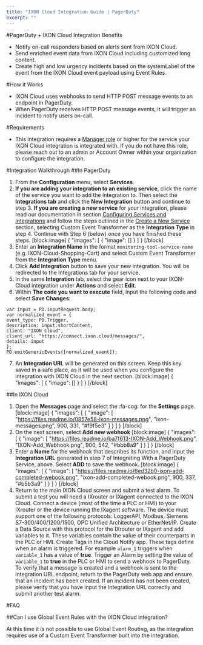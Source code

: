 ```yaml
---
title: "IXON Cloud Integration Guide | PagerDuty"
excerpt: ""
---
```

#PagerDuty + IXON Cloud Integration Benefits

* Notify on-call responders based on alerts sent from IXON Cloud.
* Send enriched event data from IXON Cloud including customized long content.
* Create high and low urgency incidents based on the systemLabel of the event from the IXON Cloud event payload using Event Rules.

#How it Works

* IXON Cloud uses webhooks to send HTTP POST message events to an endpoint in PagerDuty. 
* When PagerDuty receives HTTP POST message events, it will trigger an incident to notify users on-call.

#Requirements

* This integration requires a [Manager role](https://support.pagerduty.com/docs/advanced-permissions#section-object-roles) or higher for the service your IXON Cloud integration is integrated with. If you do not have this role, please reach out to an admin or Account Owner within your organization to configure the integration. 

#Integration Walkthrough
##In PagerDuty
1. From the **Configuration** menu, select **Services**.
2. **If you are adding your integration to an existing service**, click the name of the service you want to add the integration to. Then select the **Integrations tab** and click the **New Integration** button and continue to step 3.
**If you are creating a new service** for your integration, please read our documentation in section [Configuring Services and Integrations](https://support.pagerduty.com/docs/services-and-integrations#section-configuring-services-and-integrations) and follow the steps outlined in the [Create a New Service](https://support.pagerduty.com/docs/services-and-integrations#section-create-a-new-service) section, selecting Custom Event Transformer as the **Integration Type** in step 4. Continue with Step 6 (below) once you have finished these steps.
[block:image]
{
  "images": [
    {
      "image": []
    }
  ]
}
[/block]
3. Enter an **Integration Name** in the format `monitoring-tool-service-name` (e.g. IXON-Cloud-Shopping-Cart) and select  Custom Event Transformer from the **Integration Type** menu.
4. Click **Add Integration** button to save your new integration. You will be redirected to the Integrations tab for your service.
5. In the same **Integration** tab, select the gear icon next to your IXON-Cloud integration under **Actions** and select **Edit**.
6. Within **The code you want to execute** field, input the following code and select **Save Changes**:
 
```
var input = PD.inputRequest.body;
var normalized_event = { 
event_type: PD.Trigger, 
description: input.shortContent, 
client: "IXON Cloud", 
client_url: "https://connect.ixon.cloud/messages/", 
details: input 
};
PD.emitGenericEvents([normalized_event]); 
```
7. An **Integration URL** will be generated on this screen. Keep this key saved in a safe place, as it will be used when you configure the integration with IXON Cloud in the next section.
[block:image]
{
  "images": [
    {
      "image": []
    }
  ]
}
[/block]
 
##In IXON Cloud
1. Open the **Messages** page and select the :fa-cog: for the **Settings** page.
[block:image]
{
  "images": [
    {
      "image": [
        "https://files.readme.io/0857e58-ixon-messages.png",
        "ixon-messages.png",
        900,
        331,
        "#f9f5e3"
      ]
    }
  ]
}
[/block]
2. On the next screen, select **Add new webhook**
[block:image]
{
  "images": [
    {
      "image": [
        "https://files.readme.io/ba7f613-IXON-Add_Webhook.png",
        "IXON-Add_Webhook.png",
        900,
        542,
        "#bbb8a9"
      ]
    }
  ]
}
[/block]
3. Enter a  **Name** for the webhook that describes its function, and input the **Integration URL** generated in step 7 of Integrating With a PagerDuty Service, above. Select **ADD** to save the webhook.
[block:image]
{
  "images": [
    {
      "image": [
        "https://files.readme.io/6ed32b0-ixon-add-completed-webook.png",
        "ixon-add-completed-webook.png",
        900,
        337,
        "#b5b3a9"
      ]
    }
  ]
}
[/block]
4. Return to the main IXON Cloud screen and submit a test alarm. To submit a test you will need a IXrouter or IXagent connected to the IXON Cloud.
Connect a device (most of the time a PLC or HMI) to your IXrouter or the device running the IXagent software. The device must support one of the following protocols: LoggerAPI, Modbus, Siemens S7-300/400/1200/1500, OPC Unified Architecture or EtherNet/IP.
Create a Data Source with this protocol for the IXrouter or IXagent and add variables to it. These variables contain the value of their counterparts in the PLC or HMI. 
Create Tags in the Cloud Notify app. These tags define when an alarm is triggered. For example `alarm_1` triggers when `variable_1` has a value of **true**. 
Trigger an Alarm by setting the value of `variable_1` to **true** in the PLC or HMI to send a webhook to PagerDuty.
To verify that a message is created and a webhook is sent to the integration URL endpoint, return to the PagerDuty web app and ensure that an incident has been created. If an incident has not been created, please verify that you have input the Integration URL correctly and submit another test alarm.

#FAQ

##Can I use Global Event Rules with the IXON Cloud integration? 

At this time it is not possible to use Global Event Routing, as the integration requires use of a Custom Event Transformer built into the integration.